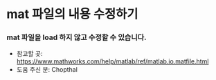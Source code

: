 # mat 파일의 내용 수정하기

### mat 파일을 load 하지 않고 수정할 수 있습니다.
* 참고할 곳: https://www.mathworks.com/help/matlab/ref/matlab.io.matfile.html
* 도움 주신 분: Chopthal
